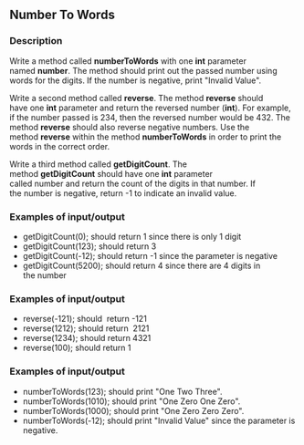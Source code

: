 ## Number To Words

### Description

Write a method called <b>numberToWords</b> with one <b>int</b> parameter named <b>number</b>. The method should print out the passed number using words for the digits. If the number is negative, print "Invalid Value".

Write a second method called <b>reverse</b>. The method <b>reverse</b> should have one <b>int</b> parameter and return the reversed number (<b>int</b>). For example, if the number passed is 234, then the reversed number would be 432. The method <b>reverse</b> should also reverse negative numbers. Use the method <b>reverse</b> within the method <b>numberToWords</b> in order to print the words in the correct order.

Write a third method called <b>getDigitCount</b>. The method <b>getDigitCount</b> should have one <b>int</b> parameter called number and return the count of the digits in that number. If the number is negative, return -1 to indicate an invalid value. 

### Examples of input/output

<ul>
<li>getDigitCount(0); should return 1 since there is only 1 digit</li>
<li>getDigitCount(123); should return 3</li>
<li>getDigitCount(-12); should return -1 since the parameter is negative</li>
<li>getDigitCount(5200); should return 4 since there are 4 digits in the number</li>
</ul>

### Examples of input/output

<ul>
<li>reverse(-121); should  return -121</li>
<li>reverse(1212); should return  2121</li>
<li>reverse(1234); should return 4321</li>
<li>reverse(100); should return 1</li>
</ul>

### Examples of input/output

<ul>
<li>numberToWords(123); should print "One Two Three".</li>
<li>numberToWords(1010); should print "One Zero One Zero".</li>
<li>numberToWords(1000); should print "One Zero Zero Zero".</li>
<li>numberToWords(-12); should print "Invalid Value" since the parameter is negative.</li>
</ul>
